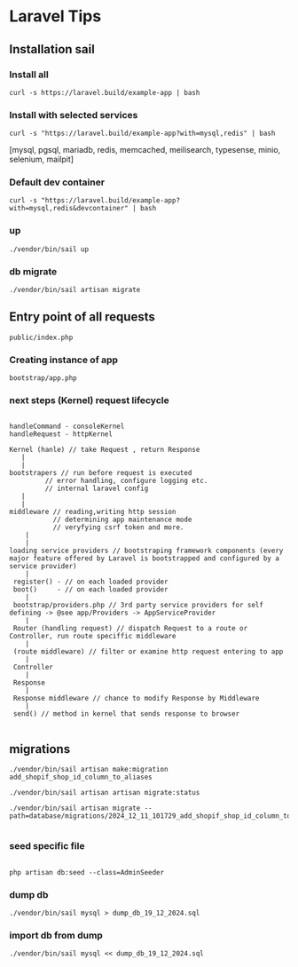 # Laravel Tips

## Installation sail

### Install all

```
curl -s https://laravel.build/example-app | bash
```

### Install with selected services

```
curl -s "https://laravel.build/example-app?with=mysql,redis" | bash
```

[mysql, pgsql, mariadb, redis, memcached, meilisearch, typesense, minio, selenium, mailpit]

### Default dev container

```
curl -s "https://laravel.build/example-app?with=mysql,redis&devcontainer" | bash
```

### up
```
./vendor/bin/sail up
```
### db migrate
```
./vendor/bin/sail artisan migrate
```

## Entry point of all requests

```
public/index.php
```

### Creating instance of app

```
bootstrap/app.php
```

###  next steps (Kernel) request lifecycle
```

handleCommand - consoleKernel
handleRequest - httpKernel

Kernel (hanle) // take Request , return Response 
   |
   |
bootstrapers // run before request is executed
	     // error handling, configure logging etc.
	     // internal laravel config 
   |
   |
middleware // reading,writing http session
           // determining app maintenance mode 
           // veryfying csrf token and more.
    |
    |
loading service providers // bootstraping framework components (every major feature offered by Laravel is bootstrapped and configured by a service provider)
    |
 register() - // on each loaded provider
 boot()     - // on each loaded provider 
    | 
 bootstrap/providers.php // 3rd party service providers for self defining -> @see app/Providers -> AppServiceProvider
    |
 Router (handling request) // dispatch Request to a route or Controller, run route speciffic middleware
    |
 (route middleware) // filter or examine http request entering to app      
    |
 Controller 
    |
 Response
    | 
 Response middleware // chance to modify Response by Middleware 
    |
 send() // method in kernel that sends response to browser         
    
```

## migrations

```
./vendor/bin/sail artisan make:migration add_shopif_shop_id_column_to_aliases

./vendor/bin/sail artisan artisan migrate:status

./vendor/bin/sail artisan migrate --path=database/migrations/2024_12_11_101729_add_shopif_shop_id_column_to_aliases.php


```

### seed specific file

```

php artisan db:seed --class=AdminSeeder

```

### dump db

```
./vendor/bin/sail mysql > dump_db_19_12_2024.sql
```

### import db from dump

```
./vendor/bin/sail mysql << dump_db_19_12_2024.sql
```




